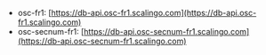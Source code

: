 * osc-fr1:
  [https://db-api.osc-fr1.scalingo.com](https://db-api.osc-fr1.scalingo.com)
* osc-secnum-fr1:
  [https://db-api.osc-secnum-fr1.scalingo.com](https://db-api.osc-secnum-fr1.scalingo.com)
